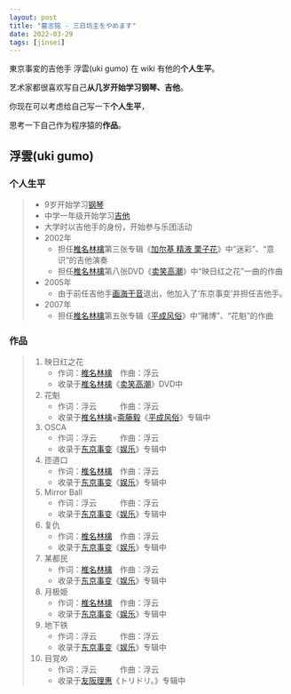 ```yaml
---
layout: post
title: "墓志铭 - 三日坊主をやめます"
date: 2022-03-29
tags: [jinsei]
---
```


東京事変的吉他手 浮雲(uki gumo) 在 wiki 有他的**个人生平**。

艺术家都很喜欢写自己**从几岁开始学习钢琴、吉他**。

你现在可以考虑给自己写一下**个人生平**，

思考一下自己作为程序猿的**作品**。

## 浮雲(uki gumo)

### 个人生平

> - 9岁开始学习[钢琴](https://zh.wikipedia.org/wiki/鋼琴)
> - 中学一年级开始学习[吉他](https://zh.wikipedia.org/wiki/吉他)
> - 大学时以吉他手的身份，开始参与乐团活动
> - 2002年
>   - 担任[椎名林檎](https://zh.wikipedia.org/wiki/椎名林檎)第三张专辑《[加尔基 精液 栗子花](https://zh.wikipedia.org/wiki/加爾基_精液_栗子花)》中“迷彩”、“意识”的吉他演奏
>   - 担任[椎名林檎](https://zh.wikipedia.org/wiki/椎名林檎)第八张DVD《[卖笑高潮](https://zh.wikipedia.org/wiki/賣笑高潮)》中“映日红之花”一曲的作曲
> - 2005年
>   - 由于前任吉他手[画海干音](https://zh.wikipedia.org/w/index.php?title=畫海幹音&action=edit&redlink=1)退出，他加入了‘东京事变’并担任吉他手。
> - 2007年
>   - 担任[椎名林檎](https://zh.wikipedia.org/wiki/椎名林檎)第五张专辑《[平成风俗](https://zh.wikipedia.org/wiki/平成風俗)》中“赌博”、“花魁”的作曲

### 作品

> 1. 映日红之花
>    - 作词：[椎名林檎](https://zh.wikipedia.org/wiki/椎名林檎)　作曲：浮云
>    - 收录于[椎名林檎](https://zh.wikipedia.org/wiki/椎名林檎)《[卖笑高潮](https://zh.wikipedia.org/wiki/賣笑高潮)》DVD中
> 2. 花魁
>    - 作词：浮云　　　作曲：浮云
>    - 收录于[椎名林檎](https://zh.wikipedia.org/wiki/椎名林檎)×[斋藤毅](https://zh.wikipedia.org/w/index.php?title=齋藤毅_(音樂家)&action=edit&redlink=1)《[平成风俗](https://zh.wikipedia.org/wiki/平成風俗)》专辑中
> 3. OSCA
>    - 作词：浮云　　　作曲：浮云
>    - 收录于[东京事变](https://zh.wikipedia.org/wiki/東京事變)《[娱乐](https://zh.wikipedia.org/wiki/娛樂_(東京事變專輯))》专辑中
> 4. 匝道口
>    - 作词：[椎名林檎](https://zh.wikipedia.org/wiki/椎名林檎)　作曲：浮云
>    - 收录于[东京事变](https://zh.wikipedia.org/wiki/東京事變)《[娱乐](https://zh.wikipedia.org/wiki/娛樂_(東京事變專輯))》专辑中
> 5. Mirror Ball
>    - 作词：浮云　　　作曲：浮云
>    - 收录于[东京事变](https://zh.wikipedia.org/wiki/東京事變)《[娱乐](https://zh.wikipedia.org/wiki/娛樂_(東京事變專輯))》专辑中
> 6. 复仇
>    - 作词：[椎名林檎](https://zh.wikipedia.org/wiki/椎名林檎)　作曲：浮云
>    - 收录于[东京事变](https://zh.wikipedia.org/wiki/東京事變)《[娱乐](https://zh.wikipedia.org/wiki/娛樂_(東京事變專輯))》专辑中
> 7. 某都民
>    - 作词：[椎名林檎](https://zh.wikipedia.org/wiki/椎名林檎)　作曲：浮云
>    - 收录于[东京事变](https://zh.wikipedia.org/wiki/東京事變)《[娱乐](https://zh.wikipedia.org/wiki/娛樂_(東京事變專輯))》专辑中
> 8. 月极姫
>    - 作词：[椎名林檎](https://zh.wikipedia.org/wiki/椎名林檎)　作曲：浮云
>    - 收录于[东京事变](https://zh.wikipedia.org/wiki/東京事變)《[娱乐](https://zh.wikipedia.org/wiki/娛樂_(東京事變專輯))》专辑中
> 9. 地下铁
>    - 作词：浮云　　　作曲：浮云
>    - 收录于[东京事变](https://zh.wikipedia.org/wiki/東京事變)《[娱乐](https://zh.wikipedia.org/wiki/娛樂_(東京事變專輯))》专辑中
> 10. 目覚め
>     - 作词：浮云　　　作曲：浮云
>     - 收录于[友阪理惠](https://zh.wikipedia.org/wiki/友阪理惠)《トリドリ。》专辑中
